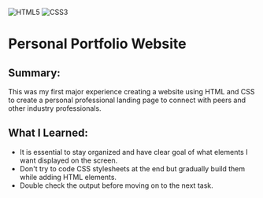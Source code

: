 ![HTML5](https://img.shields.io/badge/html5-%23E34F26.svg?style=for-the-badge&logo=html5&logoColor=white)
![CSS3](https://img.shields.io/badge/css3-%231572B6.svg?style=for-the-badge&logo=css3&logoColor=white)
# Personal Portfolio Website

## Summary:
This was my first major experience creating a website using HTML and CSS to create a personal professional landing page to connect with peers and other industry professionals.

## What I Learned:
* It is essential to stay organized and have clear goal of what elements I want displayed on the screen.
* Don't try to code CSS stylesheets at the end but gradually build them while adding HTML elements.
* Double check the output before moving on to the next task.
